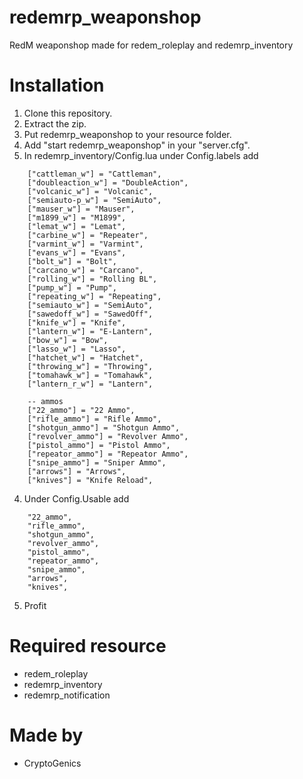 # redemrp_weaponshop
RedM weaponshop made for redem_roleplay and redemrp_inventory

# Installation
1. Clone this repository.
2. Extract the zip.
3. Put redemrp_weaponshop to your resource folder.
4. Add "start redemrp_weaponshop" in your "server.cfg".
5. In redemrp_inventory/Config.lua under Config.labels add 
```    --weapons
    ["cattleman_w"] = "Cattleman",
    ["doubleaction_w"] = "DoubleAction",
    ["volcanic_w"] = "Volcanic",
    ["semiauto-p_w"] = "SemiAuto",
    ["mauser_w"] = "Mauser",
    ["m1899_w"] = "M1899",
    ["lemat_w"] = "Lemat",
    ["carbine_w"] = "Repeater",
    ["varmint_w"] = "Varmint",
    ["evans_w"] = "Evans",
    ["bolt_w"] = "Bolt",
    ["carcano_w"] = "Carcano", 
    ["rolling_w"] = "Rolling BL", 
    ["pump_w"] = "Pump",
    ["repeating_w"] = "Repeating",
    ["semiauto_w"] = "SemiAuto", 
    ["sawedoff_w"] = "SawedOff", 
    ["knife_w"] = "Knife",
    ["lantern_w"] = "E-Lantern",
    ["bow_w"] = "Bow",
    ["lasso_w"] = "Lasso",
    ["hatchet_w"] = "Hatchet",
    ["throwing_w"] = "Throwing",
    ["tomahawk_w"] = "Tomahawk",
    ["lantern_r_w"] = "Lantern",

    -- ammos
    ["22_ammo"] = "22 Ammo",
    ["rifle_ammo"] = "Rifle Ammo",
    ["shotgun_ammo"] = "Shotgun Ammo",
    ["revolver_ammo"] = "Revolver Ammo",
    ["pistol_ammo"] = "Pistol Ammo",
    ["repeator_ammo"] = "Repeator Ammo",
    ["snipe_ammo"] = "Sniper Ammo",
    ["arrows"] = "Arrows",
    ["knives"] = "Knife Reload",
 ```
4. Under Config.Usable add 
```
    "22_ammo",
    "rifle_ammo",
    "shotgun_ammo",
    "revolver_ammo",
    "pistol_ammo",
    "repeator_ammo",
    "snipe_ammo",
    "arrows",
    "knives",
```
5. Profit

# Required resource
- redem_roleplay
- redemrp_inventory
- redemrp_notification

# Made by
- CryptoGenics
